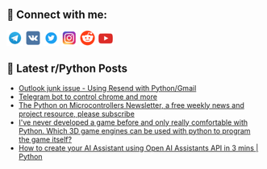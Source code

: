 ## 🔎 Connect with me:
[<img src="https://github.com/bullbesh/bullbesh/blob/main/images/Telegram.png" width="32" height="32" />](https://t.me/bullbesh)
[<img src="https://github.com/bullbesh/bullbesh/blob/main/images/VK.png" width="32" height="32" />](https://vk.com/bullbesh)
[<img src="https://github.com/bullbesh/bullbesh/blob/main/images/Twitter.png" width="32" height="32" />](https://twitter.com/bullbesh1)
[<img src="https://github.com/bullbesh/bullbesh/blob/main/images/Instagram.png" width="32" height="32" />](https://www.instagram.com/bullbesh)
[<img src="https://github.com/bullbesh/bullbesh/blob/main/images/Reddit.png" width="32" height="32" />](https://www.reddit.com/user/bullbesh)
[<img src="https://github.com/bullbesh/bullbesh/blob/main/images/YouTube.png" width="32" height="32" />](https://www.youtube.com/channel/UCtfjRs6uzgq5mfm8S06WTcg)

## 📕 Latest r/Python Posts
<!-- BLOG-POST-LIST:START -->
- [Outlook junk issue - Using Resend with Python/Gmail](https://www.reddit.com/r/Python/comments/17ufgjm/outlook_junk_issue_using_resend_with_pythongmail/)
- [Telegram bot to control chrome and more](https://www.reddit.com/r/Python/comments/17uf6d1/telegram_bot_to_control_chrome_and_more/)
- [The Python on Microcontrollers Newsletter, a free weekly news and project resource, please subscribe](https://www.reddit.com/r/Python/comments/17uc5qy/the_python_on_microcontrollers_newsletter_a_free/)
- [I&#39;ve never developed a game before and only really comfortable with Python. Which 3D game engines can be used with python to program the game itself?](https://www.reddit.com/r/Python/comments/17ubaxy/ive_never_developed_a_game_before_and_only_really/)
- [How to create your AI Assistant using Open AI Assistants API in 3 mins | Python](https://www.reddit.com/r/Python/comments/17uaunh/how_to_create_your_ai_assistant_using_open_ai/)
<!-- BLOG-POST-LIST:END -->
